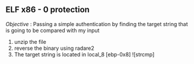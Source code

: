 ## ELF x86 - 0 protection

*Objective* : Passing a simple authentication by finding the target string that is going to be compared with my input

1. unzip the file
2. reverse the binary using radare2
3. The target string is located in local_8 [ebp-0x8]
![strcmp]
